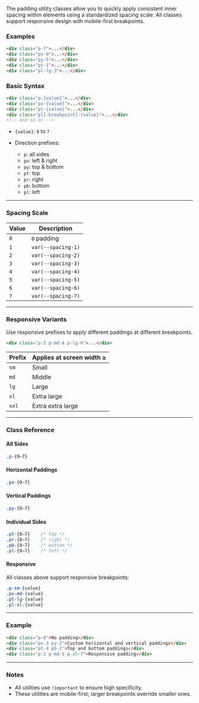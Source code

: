 The padding utility classes allow you to quickly apply consistent inner spacing within elements using a standardized spacing scale. All classes support responsive design with mobile-first breakpoints.

### Examples

```html
<div class="p-7">...</div>
<div class="px-0">...</div>
<div class="py-5">...</div>
<div class="pt-1">...</div>
<div class="pl-lg-3">...</div>
```

### Basic Syntax

```html
<div class="p-{value}">...</div>
<div class="px-{value}">...</div>
<div class="pt-{value}">...</div>
<div class="pl[-breakpoint]-{value}">...</div>
<!-- and so on -->
```

* `{value}`: `0` to `7`
* Direction prefixes:

  * `p`: all sides
  * `px`: left & right
  * `py`: top & bottom
  * `pt`: top
  * `pr`: right
  * `pb`: bottom
  * `pl`: left

---

### Spacing Scale

| Value | Description        |
| ----- | ------------------ |
| `0`   | `0` padding        |
| `1`   | `var(--spacing-1)` |
| `2`   | `var(--spacing-2)` |
| `3`   | `var(--spacing-3)` |
| `4`   | `var(--spacing-4)` |
| `5`   | `var(--spacing-5)` |
| `6`   | `var(--spacing-6)` |
| `7`   | `var(--spacing-7)` |

---

### Responsive Variants

Use responsive prefixes to apply different paddings at different breakpoints.

```html
<div class="p-2 p-md-4 p-lg-6">...</div>
```

| Prefix | Applies at screen width ≥ |
| ------ | ------------------------- |
| `sm`   | Small                     |
| `md`   | Middle                    |
| `lg`   | Large                     |
| `xl`   | Extra large               |
| `xxl`  | Extra extra large         |

---

### Class Reference

#### All Sides

```css
.p-{0–7}
```

#### Horizontal Paddings

```css
.px-{0–7}
```

#### Vertical Paddings

```css
.py-{0–7}
```

#### Individual Sides

```css
.pt-{0–7}    /* top */
.pr-{0–7}    /* right */
.pb-{0–7}    /* bottom */
.pl-{0–7}    /* left */
```

#### Responsive

All classes above support responsive breakpoints:

```css
.p-sm-{value}
.px-md-{value}
.pt-lg-{value}
.pl-xl-{value}
```

---

### Example

```html
<div class="p-0">No padding</div>
<div class="px-3 py-2">Custom horizontal and vertical paddings</div>
<div class="pt-4 pb-1">Top and bottom paddings</div>
<div class="p-2 p-md-5 p-xl-7">Responsive padding</div>
```

---

### Notes

* All utilities use `!important` to ensure high specificity.
* These utilities are mobile-first; larger breakpoints override smaller ones.